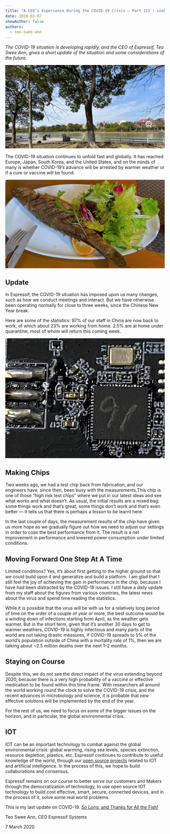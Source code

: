 ```yaml
---
title: "A CEO’s Experience During the COVID-19 Crisis — Part III : Looking Ahead"
date: 2020-03-07
showAuthor: false
authors: 
  - teo-swee-ann
---
```

*The COVID-19 situation is developing rapidly, and the CEO of Espressif, Teo Swee Ann, gives a short update of the situation and some considerations of the future.*

![](img/a-1.webp)

The COVID-19 situation continues to unfold fast and globally. It has reached Europe, Japan, South Korea, and the United States, and on the minds of many is whether COVID-19’s advance will be arrested by warmer weather or if a cure or vaccine will be found.

![](img/a-2.webp)

## Update

In Espressif, the COVID-19 situation has imposed upon us many changes, such as how we conduct meetings and interact. But we have otherwise been operating normally for close to three weeks, since the Chinese New Year break.

Here are some of the statistics: 97% of our staff in China are now back to work, of which about 23% are working from home. 2.5% are at home under quarantine, most of whom will return this coming week.

![](img/a-3.webp)

## Making Chips

Two weeks ago, we had a test chip back from fabrication, and our engineers have, since then, been busy with the measurements.This chip is one of those “high risk test chips” where we put in our latest ideas and see what works and what doesn’t. As usual, the initial results are a mixed bag: some things work and that’s great; some things don’t work and that’s even better — it tells us that there is perhaps a lesson to be learnt here.

In the last couple of days, the measurement results of the chip have given us more hope as we gradually figure out how we need to adjust our settings in order to coax the best performance from it. The result is a net improvement in performance and lowered power consumption under limited conditions.

## Moving Forward One Step At A Time

Limited conditions? Yes, it’s about first getting to the higher ground so that we could build upon it and generalize and build a platform. I am glad that I still feel the joy of achieving the gain in performance in the chip, because I have had been distracted by the COVID-19 issues. I still have a daily update from my staff about the figures from various countries, the latest news about the virus and spend time reading the statistics.

While it is possible that the virus will be with us for a relatively long period of time on the order of a couple of year or more, the best outcome would be a winding down of infections starting from April, as the weather gets warmer. But in the short term, given that it’s another 30 days to get to warmer weathers, COVID-19 is highly infectious and many parts of the world are not taking drastic measures, if COVID-19 spreads to 5% of the world’s population outside of China with a mortality rate of 1%, then we are talking about ~2.5 million deaths over the next 1–2 months.

## Staying on Course

Despite this, we do not see the direct impact of the virus extending beyond 2020, because there is a very high probability of a vaccine or effective medication to be found within this time frame. With researchers all around the world working round the clock to solve the COVID-19 crisis, and the recent advances in microbiology and science, it is probable that new effective solutions will be implemented by the end of the year.

For the rest of us, we need to focus on some of the bigger issues on the horizon, and in particular, the global environmental crisis.

## IOT

IOT can be an important technology to combat against the global environmental crisis: global warming, rising sea levels, species extinction, resource depletion, plastics, etc. Espressif continues to contribute to useful knowledge of the world, through our [open source projects](https://github.com/espressif) related to IOT and artificial intelligence. In the process of this, we hope to build collaborations and consensus.

Espressif remains on our course to better serve our customers and Makers through the democratization of technology, to use open source IOT technology to build cost effective, smart, secure, connected devices, and in the process of it, solve some real world problems.

This is my last update on COVID-19. [So Long, and Thanks for All the Fish!](https://www.amazon.com/Long-Thanks-Hitchhikers-Guide-Galaxy-ebook/dp/B001OF5F1E)

Teo Swee Ann, CEO Espressif Systems

7 March 2020
